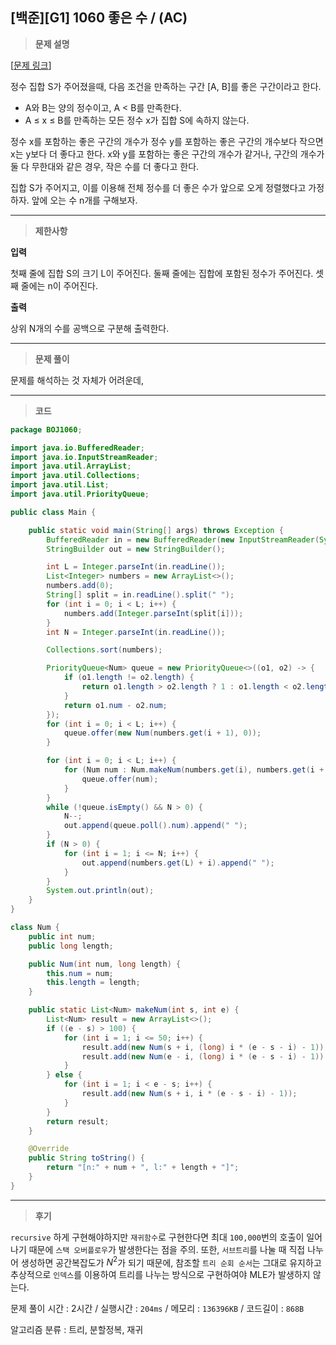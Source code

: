 
[백준][G1] 1060 좋은 수 / (AC)
---
> **문제 설명**
> 

[[문제 링크](https://www.acmicpc.net/problem/1060)]

정수 집합 S가 주어졌을때, 다음 조건을 만족하는 구간 [A, B]를 좋은 구간이라고 한다.

- A와 B는 양의 정수이고, A < B를 만족한다.
- A ≤ x ≤ B를 만족하는 모든 정수 x가 집합 S에 속하지 않는다.

정수 x를 포함하는 좋은 구간의 개수가 정수 y를 포함하는 좋은 구간의 개수보다 작으면 x는 y보다 더 좋다고 한다. x와 y를 포함하는 좋은 구간의 개수가 같거나, 구간의 개수가 둘 다 무한대와 같은 경우, 작은 수를 더 좋다고 한다.

집합 S가 주어지고, 이를 이용해 전체 정수를 더 좋은 수가 앞으로 오게 정렬했다고 가정하자. 앞에 오는 수 n개를 구해보자.


---

> **제한사항**
> 

**입력**

첫째 줄에 집합 S의 크기 L이 주어진다. 둘째 줄에는 집합에 포함된 정수가 주어진다. 셋째 줄에는 n이 주어진다.

**출력**

상위 N개의 수를 공백으로 구분해 출력한다.

---

> **문제 풀이**

문제를 해석하는 것 자체가 어려운데, 


---

> **코드**
> 

```java
package BOJ1060;

import java.io.BufferedReader;
import java.io.InputStreamReader;
import java.util.ArrayList;
import java.util.Collections;
import java.util.List;
import java.util.PriorityQueue;

public class Main {

	public static void main(String[] args) throws Exception {
		BufferedReader in = new BufferedReader(new InputStreamReader(System.in));
		StringBuilder out = new StringBuilder();

		int L = Integer.parseInt(in.readLine());
		List<Integer> numbers = new ArrayList<>();
		numbers.add(0);
		String[] split = in.readLine().split(" ");
		for (int i = 0; i < L; i++) {
			numbers.add(Integer.parseInt(split[i]));
		}
		int N = Integer.parseInt(in.readLine());

		Collections.sort(numbers);

		PriorityQueue<Num> queue = new PriorityQueue<>((o1, o2) -> {
			if (o1.length != o2.length) {
				return o1.length > o2.length ? 1 : o1.length < o2.length ? -1 : 0;
			}
			return o1.num - o2.num;
		});
		for (int i = 0; i < L; i++) {
			queue.offer(new Num(numbers.get(i + 1), 0));
		}

		for (int i = 0; i < L; i++) {
			for (Num num : Num.makeNum(numbers.get(i), numbers.get(i + 1))) {
				queue.offer(num);
			}
		}
		while (!queue.isEmpty() && N > 0) {
			N--;
			out.append(queue.poll().num).append(" ");
		}
		if (N > 0) {
			for (int i = 1; i <= N; i++) {
				out.append(numbers.get(L) + i).append(" ");
			}
		}
		System.out.println(out);
	}
}

class Num {
	public int num;
	public long length;

	public Num(int num, long length) {
		this.num = num;
		this.length = length;
	}

	public static List<Num> makeNum(int s, int e) {
		List<Num> result = new ArrayList<>();
		if ((e - s) > 100) {
			for (int i = 1; i <= 50; i++) {
				result.add(new Num(s + i, (long) i * (e - s - i) - 1));
				result.add(new Num(e - i, (long) i * (e - s - i) - 1));
			}
		} else {
			for (int i = 1; i < e - s; i++) {
				result.add(new Num(s + i, i * (e - s - i) - 1));
			}
		}
		return result;
	}

	@Override
	public String toString() {
		return "[n:" + num + ", l:" + length + "]";
	}
}
```

---

> **후기**

`recursive` 하게 구현해야하지만 `재귀함수`로 구현한다면 최대 `100,000`번의 호출이 일어나기 때문에 `스택 오버플로우`가 발생한다는 점을 주의. 또한, `서브트리`를 나눌 때 직접 나누어 생성하면 공간복잡도가 $N^2$가 되기 때문에, 참조할 `트리 순회 순서`는 그대로 유지하고 추상적으로 `인덱스`를 이용하여 트리를 나누는 방식으로 구현하여야 MLE가 발생하지 않는다.  

문제 풀이 시간 : 2시간 / 실행시간 : `204ms` / 메모리 : `136396KB` / 코드길이 : `868B`

알고리즘 분류 : 트리, 분할정복, 재귀